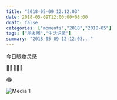 ```yaml
---
title: "2018-05-09 12:12:03"
date: 2018-05-09T12:00:00+08:00
draft: false
categories: ["moments","2018","2018-05"]
tags: ["朋友圈","生活记录"]
summary: "2018-05-09 12:12:03..."
---
```


今日眼妆灵感

🦀️🦀️🦀️🦀️🦀️

😂

![Media 1](/Moments/photos/2018-05-09/201805091212030.jpg)

